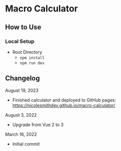 # Macro Calculator

## How to Use

### Local Setup

-   Root Directory
    -   `npm install`
    -   `npm run dev`

## Changelog

August 19, 2023

-   Finished calculator and deployed to GitHub pages: https://nicolesmithdev.github.io/macro-calculator/

August 3, 2022

-   Upgrade from Vue 2 to 3

March 16, 2022

-   Initial commit
